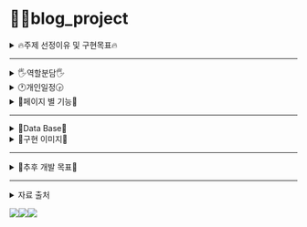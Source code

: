 # 👩‍💻blog_project

<details>

<summary>🔥주제 선정이유 및 구현목표🔥</summary> 

###### 주제선정 이유

    수업시간에 배운 내용을 활용할 수 있는 주제를 고안하다가 블로그가 가장 적합하다고 생각되어 선정



###### 구현목표

    싸이월드/블로그 등의 기능을 하는 개인 페이지
    회원가입 / 글 작성 및 삭제 / 카테고리가 나뉘어진 글 작성

</details>

---

<details>
<summary>🖐️역할분담🖐️</summary>


##### **성지혜**(조장) ❤️
+ **PowerPoint**
+ Index
+ 게시판
+ Best

##### **최예은** 🧡
+ **발표**
+ Main
+ Index -  프로필 사진
+ 회원가입
+ 로그인
+ 회원정보수정

##### **최유정** 💛
+ **README**
+ Diary

##### **최윤미** 💚
+ **Git-Hub** 
+ Gallery

</details>

<details>
<summary>🕐개인일정🕞</summary>



<details>
<summary>성지혜</summary>

|날짜|구현 기능|
| -- | -- |
|10/28|게시판 프레임워크 구성|
||Index 페이지 프레임워크 구성|
|10/31|게시판 글쓰기 기능 구현 및 오류 수정|
|11/01|게시판  글쓰기, 글 목록 완성[CSS 제외 ]|
||글 보기 오류 수정|
||검색기능 구현, 페이징 처리 기능 구현|
|11/02|글 보기 상세출력 기능 구현|
||글 수정/삭제 기능 구현|
||댓글/ 대-댓글 기능 구현|
|11/03|best 페이지 와이어프레임 구성|
|11/04|게시판 페이지  CSS|
||index 페이지 CSS|
||글 목록(list) 페이지 CSS|
|11/07|index 페이지 구조 수정|
||게시판 CSS꾸미기|
||글쓰기 기능 오류 수정|
|11/08|게시판 페이지 완성|
||best 페이지 구성, CSS 구조 잡기|
|11/09|Best 페이지 내용 입력 및 CSS|
|11/10|Best 페이지 CSS 꾸미기 완성|
||글 보기 페이지 목록보기 버튼 클릭이 이동 오류 수정|
||각 페이지 CSS 적용 안되는 페이지 수정|
|11/11|글 보기 페이지 이전, 이후 페이지로 이동하는 기능 추가 구현|

</details>

<details>
<summary>최예은</summary>

|날짜|구현 기능|
| -- | -- |
|10/21|회원가입 유효성검사|
|10/24|로그인/아이디찾기/비밀번호 찾기 백엔드 진행 및 완성|
|10/25|글쓰기, 글출력(미완성)|
|10/26|글출력(진행중)|
|10/27|글출력 완료|
|10/28|회원가입 css 완성|
|10/29|회원탈퇴 백엔드 완성|
|10/31|회원수정 진행중|
|11/1|회원수정 완료 및|
|11/2|전체 css 제작중|
|11/3|전체 css완성|
|11/4| main페이지 제작 및 css완성 (프론트만)|
|11/6|클릭하면 상단으로 이동하는 script 제작|
|11/7|main페이지 제작(프론트만)|
|11/10|프로필사진 수정하기|

</details>

<details>
<summary>최유정</summary>

|날짜|구현 기능|
| -- | -- |
|10/31|다이어리 글쓰기 메소드 구현 및 다이어리 css|
|11/01|다이어리 글 불러오기 메소드 구현 및 다이어리 css|
|11/01|선택한 날짜 일기 가져오기 메소드|
||감정 디비 가져오기 메소드(테이블 구현)|
|11/02|감정 더블 클릭 시 수정 메소드 구현|
||감정 hover,click,배경 css|
||지난 일기 이동 및 오늘의 일기로 이동|
|11/03|HTML 구조 수정 및 css|
|11/04|지난 일기 불러오기 시 완료도장 추가|
||일기 배경 더블클릭하면 바뀌게 해주는 메소드|
||오늘 이미 쓴 일기가 있으면 더이상 insert 안되게 막는 메소드|
||오늘 일기가 있는지 확인하는 메소드|
||오늘 일기 수정하게해주는 메소드|
||감정 수정 메소드 선택할 수 있도록 confirm으로 변경| 
|11/08|선택한 하트 , 목록에 있는 하트 gif 제작 및 날짜 배경 리본 png 제작|
||배경이미지png 제작( 가져온 이미지 수정 )|
|11/09|로그인시 회원넘버 세션에 저장 함수|
||호버 시 기능 알려주는 함수|
|11/10|일기 수정/작성시 이미지 번호도 같이 보냄|
||지난 일기 불러올때 감정이랑 테마도 같이 가져옴|
||날짜 선택하지 않거나 / 오늘이 아니면 작성 못하도록 막음|
||일기안씀도장 추가|
||호버시 기능 설명 알림 함수 제작|
||로그인 시 기본 감정 insert 함수 제작|
||글꼴 적용|
|11/11|이미 테이블 가지고 있는지 확인하는 함수,css 수정|

</details>

<details>
<summary>최윤미</summary>

|날짜|구현 기능|
| -- | -- |
|10/28|임시 깃 생성|
|11/01|사진첩 게시판 등록 및 레이아웃|
|11/02|사진첩 전체 출력 메소드 생성|
|11/03|프로젝트 깃 생성  / 합치기|
|11/04|전체출력 / 상세 확인 기능|
|11/08|목록보기|
|11/09|삭제 버튼 기능|
||글 목록 9개씩 출력 기능( 구현 실패 )|
|11/10|SQL 추가 및 로그인 멤버와 연결 기능 추가|
|11/11|전체적인 CSS 작성|

</details>

</details>

<details>
<summary>🔧페이지 별 기능🔧</summary>


<details>
<summary> 메인💻</summary>

+ 로그인후 처음 보게되는 화면 내 블로그로 이동 기능
+ 로그인한 회원 이름 상단에 띄워 알려주는 기능
</details>

<details>
<summary>index📄</summary>

+ 내 블로그 기본 화면
+ a 태그를 이용한 카테고리 이동 기능
+ 왼쪽에 고정해 항상 왼쪽에 존재하도록 제작
+ 선택한 카테고리 이동 기능
+ 카테고리 hover 시 색상 변경
+ 친구추가 기능
</details>

<details>
<summary>best👍</summary> 

+ 상단 이미지 hover시 글 제목을 포함한 박스 올라오는 css

</details>

<details>
<summary>갤러리🎨</summary>

+ 첨부파일을 포함한 글 작성 기능
+ 작성한 글 중 사진만 3*3으로 출력

</details>

<details>
<summary>board📘</summary>

+ 첨부파일을 포함한 글쓰기 기능
+ 작성취소 버튼에 onclick으로 reset 기능을 이용하여 작성 취소를 누르면 작성중인 내용이 지워지는 이벤트 부여
+ 등록하기 버튼에 onclick으로 이벤트를 부여해 페이지 전환 기능 부여
+ 글 검색기능 ( 제목/내용/작성자 모두 가능 )
+ 페이징처리로 5배수 출력 기능
+ 댓글 , 대댓글 기능

</details>

<details>
<summary>다이어리📆</summary>

+ 당일 일기 작성 기능
+ 당일 일기 수정 기능
+ 일기 작성 시 테마 / 감정 선택 기능 및 저장
+ input type="date" 를 이용한 달력에 onchange로 이벤트 부여해 날짜 선택 기능 부여
+ 선택한 날짜의 일기 불러오기 시 감정 / 테마 / 내용 불러오기 기능
+ 그 외 작성한 날과 작성하지 않은 날 구분을 위한 css
+ 당일이 아닌 날 테마수정/감정선택/일기작성 및 수정 막는 변수 사용해 기존 기능 보존

</details>
</details>

---
<details>
<summary>🌻Data Base🌻</summary>

![image](https://user-images.githubusercontent.com/110512929/201527044-9560d98f-575e-418f-ace0-0b391b4967eb.png)

![image](https://user-images.githubusercontent.com/110512929/201527200-0313deab-c970-4006-837a-98f10e8b0904.png)

</details>

<details>
<summary>🌼구현 이미지🌼</summary>

![image](https://user-images.githubusercontent.com/110512929/201527612-1e23c552-557a-40a6-8a79-8d5f6b63ef22.png)

![image](https://user-images.githubusercontent.com/110512929/201527890-25a2d249-5d46-4734-8c28-142c9997a33a.png)

![image](https://user-images.githubusercontent.com/110512929/201527926-685c2463-9836-4a57-88cc-86c1043b8bda.png)

</details>

---

<details>

<summary>🌿추후 개발 목표🌿</summary>
 
 
 + ~~친구 추가 및 친구 페이지 이동 기능~~ ( 완료 )
 + ~~내 블로그 클릭시 index.jsp 이동~~ ( 완료 ) 
 + ~~아이디 검색시 해당 블로그로 이동~~ ( 완료 )
 + ~~프로필 이미지 변경~~ ( 완료 )
 + ~~게시판 혹은 갤러리 가지고 올때 현재 블로그 주인것만 가지고 오기~~ ( 완료 )
 +  best.jsp에서 게시글 클릭시 해당 글로 이동
 + 블로그 검색 시 없는 아이디 이면 알림창 띄우기
 + 방문자수
 + 계층형[카테고리] 게시판을 구현해서 블로그 주인이 게시판을 생성
 + 게시판 에서 페이지로드 각종 오류
 + 오류난 메소드 복구
   + ~~감정 설명 수정 메소드 복구~~ ( 완료 )
   + ~~프로필 이미지 변경 복구~~ ( 완료 )
   + 회원탈퇴 기능 오류
   
</details>

---

<details>
<summary> 자료 출처 </summary>

[배경이미지](https://m.blog.naver.com/PostList.naver?blogId=westar4501&categoryNo=0)

실해영상 "https://youtu.be/om6nuNUTVm0"

</details>

<img src="https://img.shields.io/badge/js-C66477?style=flat-square&logo=js&logoColor=C66477"/><img src="https://img.shields.io/badge/jsp-8BC664?style=flat-square&logo=jsp&logoColor=8BC664"/><img src="https://img.shields.io/badge/mysql-FFF33D?style=flat-square&logo=mysql&logoColor=FFF33D"/>

